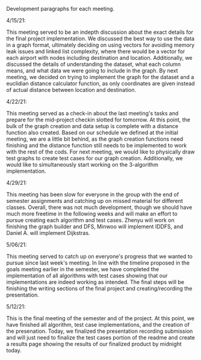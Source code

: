 Development paragraphs for each meeting.

4/15/21:

This meeting served to be an indepth discussion about the exact details for the final project implementation. We discussed the best way to use the data in a graph format, ultimately deciding on using vectors for avoiding memory leak issues and linked list complexity, where there would be a vector for each airport with nodes including destination and location. Additionally, we discussed the details of understanding the dataset, what each column means, and what data we were going to include in the graph. By next meeting, we decided on trying to implement the graph for the dataset and a euclidian distance calculator function, as only coordinates are given instead of actual distance between location and destination. 


4/22/21:

This meeting served as a check-in about the last meeting's tasks and prepare for the mid-project checkin slotted for tomorrow. At this point, the bulk of the graph creation and data setup is complete with a distance function also created. Based on our schedule we defined at the initial meeting, we are a little bit behind, as the graph creation functions need finishing and the distance function still needs to be implemented to work with the rest of the cods. For next meeting, we would like to physically draw test graphs to create test cases for our graph creation. Additionally, we would like to simultaneously start working on the 3-algorithm implementation. 

4/29/21:

This meeting has been slow for everyone in the group with the end of semester assignments and catching up on missed material for different classes. Overall, there was not much development, though we should have much more freetime in the following weeks and will make an effort to pursue creating each algorithm and test cases. Zhenyu will work on finishing the graph builder and DFS, Minwoo will implement IDDFS, and Daniel A. will implement Dijkstras. 

5/06/21:

This meeting served to catch up on everyone's progress that we wanted to pursue since last week's meeting. In line with the timeline proposed in the goals meeting earlier in the semester, we have completed the implementation of all algorithms with test cases showing that our implementations are indeed working as intended. The final steps will be finishing the writing sections of the final project and creating/recording the presentation. 

5/12/21:

This is the final meeting of the semester and of the project. At this point, we have finished all algorithm, test case implementations, and the creation of the presenation. Today, we finalized the presentation recording submission and will just need to finalize the test cases portion of the readme and create a results page showing the results of our finalized product by midnight today. 
